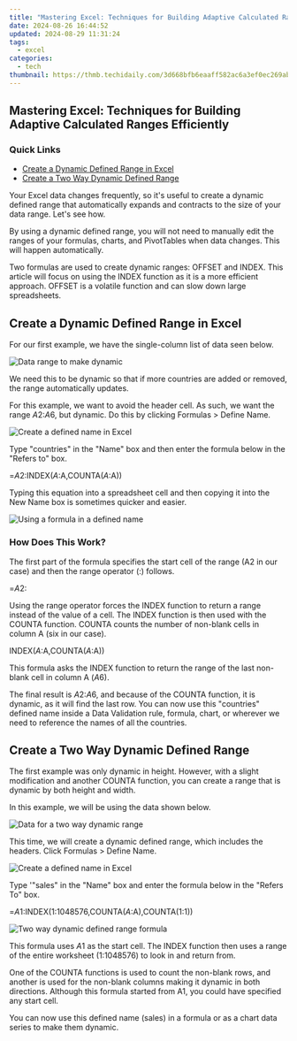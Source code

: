 ```yaml
---
title: "Mastering Excel: Techniques for Building Adaptive Calculated Ranges Efficiently"
date: 2024-08-26 16:44:52
updated: 2024-08-29 11:31:24
tags:
  - excel
categories:
  - tech
thumbnail: https://thmb.techidaily.com/3d668bfb6eaaff582ac6a3ef0ec269ab4610d6df4de409efc683d784a7434cf5.jpg
---
```


## Mastering Excel: Techniques for Building Adaptive Calculated Ranges Efficiently

### Quick Links

* [Create a Dynamic Defined Range in Excel](https://screen-activity-recording.techidaily.com/updated-unveiling-the-art-of-smoothing-zoom-screenshots/)
* [Create a Two Way Dynamic Defined Range](https://instagram-video-files.techidaily.com/new-quicken-video-playback-on-instagram-apps-for-2024/)

 Your Excel data changes frequently, so it's useful to create a dynamic defined range that automatically expands and contracts to the size of your data range. Let's see how.

 By using a dynamic defined range, you will not need to manually edit the ranges of your formulas, charts, and PivotTables when data changes. This will happen automatically.

 Two formulas are used to create dynamic ranges: OFFSET and INDEX. This article will focus on using the INDEX function as it is a more efficient approach. OFFSET is a volatile function and can slow down large spreadsheets.

##  Create a Dynamic Defined Range in Excel

 For our first example, we have the single-column list of data seen below.

![Data range to make dynamic](https://static1.howtogeekimages.com/wordpress/wp-content/uploads/2020/01/one-column-list.png) 

 We need this to be dynamic so that if more countries are added or removed, the range automatically updates.

 For this example, we want to avoid the header cell. As such, we want the range $A$2:$A$6, but dynamic. Do this by clicking Formulas > Define Name.

![Create a defined name in Excel](https://static1.howtogeekimages.com/wordpress/wp-content/uploads/2020/01/define-name-2.png) 

 Type "countries" in the "Name" box and then enter the formula below in the "Refers to" box.

=$A$2:INDEX($A:$A,COUNTA($A:$A))

 Typing this equation into a spreadsheet cell and then copying it into the New Name box is sometimes quicker and easier.

![Using a formula in a defined name](https://static1.howtogeekimages.com/wordpress/wp-content/uploads/2020/01/define-name-details.png) 

###  How Does This Work?

 The first part of the formula specifies the start cell of the range (A2 in our case) and then the range operator (:) follows.

=$A$2:

 Using the range operator forces the INDEX function to return a range instead of the value of a cell. The INDEX function is then used with the COUNTA function. COUNTA counts the number of non-blank cells in column A (six in our case).

INDEX($A:$A,COUNTA($A:$A))

 This formula asks the INDEX function to return the range of the last non-blank cell in column A ($A$6).

 The final result is $A$2:$A$6, and because of the COUNTA function, it is dynamic, as it will find the last row. You can now use this "countries" defined name inside a Data Validation rule, formula, chart, or wherever we need to reference the names of all the countries.

##  Create a Two Way Dynamic Defined Range

 The first example was only dynamic in height. However, with a slight modification and another COUNTA function, you can create a range that is dynamic by both height and width.

 In this example, we will be using the data shown below.

![Data for a two way dynamic range](https://static1.howtogeekimages.com/wordpress/wp-content/uploads/2020/01/data-for-two-way-1.png) 

 This time, we will create a dynamic defined range, which includes the headers. Click Formulas > Define Name.

![Create a defined name in Excel](https://static1.howtogeekimages.com/wordpress/wp-content/uploads/2020/01/define-name-2.png) 

 Type '"sales" in the "Name" box and enter the formula below in the "Refers To" box.

=$A$1:INDEX($1:$1048576,COUNTA($A:$A),COUNTA($1:$1))

![Two way dynamic defined range formula](https://static1.howtogeekimages.com/wordpress/wp-content/uploads/2020/01/second-formula.png) 

 This formula uses $A$1 as the start cell. The INDEX function then uses a range of the entire worksheet ($1:$1048576) to look in and return from.

 One of the COUNTA functions is used to count the non-blank rows, and another is used for the non-blank columns making it dynamic in both directions. Although this formula started from A1, you could have specified any start cell.

 You can now use this defined name (sales) in a formula or as a chart data series to make them dynamic.

<ins class="adsbygoogle"
     style="display:block"
     data-ad-format="autorelaxed"
     data-ad-client="ca-pub-7571918770474297"
     data-ad-slot="1223367746"></ins>



<ins class="adsbygoogle"
     style="display:block"
     data-ad-client="ca-pub-7571918770474297"
     data-ad-slot="8358498916"
     data-ad-format="auto"
     data-full-width-responsive="true"></ins>
